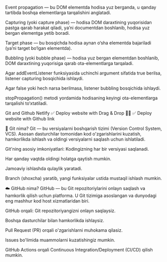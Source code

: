 Event propagation — bu DOM elementda hodisa yuz berganda, u qanday tartibda boshqa elementlarga tarqalishini anglatadi.

Capturing (yoki capture phase) — hodisa DOM daraxtining yuqorisidan pastga qarab harakat qiladi, ya’ni documentdan boshlanib, hodisa yuz bergan elementga yetib boradi.

Target phase — bu bosqichda hodisa aynan o‘sha elementda bajariladi (ya’ni target bo‘lgan elementda).

Bubbling (yoki bubble phase) — hodisa yuz bergan elementdan boshlanib, DOM daraxtining yuqorisiga qarab ota-elementlarga tarqaladi.

Agar addEventListener funksiyasida uchinchi argument sifatida true berilsa, listener capturing bosqichida ishlaydi.

Agar false yoki hech narsa berilmasa, listener bubbling bosqichida ishlaydi.

stopPropagation() metodi yordamida hodisaning keyingi ota-elementlarga tarqalishi to‘xtatiladi.



Git and Github
Netlify
✅ Deploy website with Drag & Drop 👍🏻
✅ Deploy website with Github link


🧩 Git nima?
Git — bu versiyalarni boshqarish tizimi (Version Control System, VCS). Asosan dasturchilar tomonidan kod o'zgarishlarini kuzatish, hamkorlikda ishlash va oldingi versiyalarni saqlash uchun ishlatiladi.
 
Git'ning asosiy imkoniyatlari:
Kodingizning har bir versiyasi saqlanadi.

Har qanday vaqtda oldingi holatga qaytish mumkin.

Jamoaviy ishlashda qulaylik yaratadi.

Branch (shoxcha) yaratib, yangi funksiyalar ustida mustaqil ishlash mumkin.

☁️ GitHub nima?
GitHub — bu Git repozitoriylarini onlayn saqlash va hamkorlik qilish uchun platforma. U Git tizimiga asoslangan va dunyodagi eng mashhur kod host xizmatlaridan biri.

GitHub orqali:
Git repozitoriyangizni onlayn saqlaysiz.

Boshqa dasturchilar bilan hamkorlikda ishlaysiz.

Pull Request (PR) orqali o'zgarishlarni muhokama qilasiz.

Issues bo'limida muammolarni kuzatishingiz mumkin.

GitHub Actions orqali Continuous Integration/Deployment (CI/CD) qilish mumkin.

